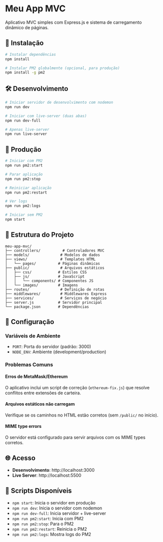 # Meu App MVC

Aplicativo MVC simples com Express.js e sistema de carregamento dinâmico de páginas.

## 🚀 Instalação

```bash
# Instalar dependências
npm install

# Instalar PM2 globalmente (opcional, para produção)
npm install -g pm2
```

## 🛠️ Desenvolvimento

```bash
# Iniciar servidor de desenvolvimento com nodemon
npm run dev

# Iniciar com live-server (duas abas)
npm run dev-full

# Apenas live-server
npm run live-server
```

## 🚀 Produção

```bash
# Iniciar com PM2
npm run pm2:start

# Parar aplicação
npm run pm2:stop

# Reiniciar aplicação
npm run pm2:restart

# Ver logs
npm run pm2:logs

# Iniciar sem PM2
npm start
```

## 📁 Estrutura do Projeto

```
meu-app-mvc/
├── controllers/          # Controladores MVC
├── models/              # Modelos de dados
├── views/               # Templates HTML
│   └── pages/          # Páginas dinâmicas
├── public/              # Arquivos estáticos
│   ├── css/            # Estilos CSS
│   ├── js/             # JavaScript
│   │   └── components/ # Componentes JS
│   └── images/         # Imagens
├── routes/              # Definição de rotas
├── middlewares/         # Middlewares Express
├── services/            # Serviços de negócio
├── server.js           # Servidor principal
└── package.json        # Dependências
```

## 🔧 Configuração

### Variáveis de Ambiente

- `PORT`: Porta do servidor (padrão: 3000)
- `NODE_ENV`: Ambiente (development/production)

### Problemas Comuns

#### Erros de MetaMask/Ethereum
O aplicativo inclui um script de correção (`ethereum-fix.js`) que resolve conflitos entre extensões de carteira.

#### Arquivos estáticos não carregam
Verifique se os caminhos no HTML estão corretos (sem `/public/` no início).

#### MIME type errors
O servidor está configurado para servir arquivos com os MIME types corretos.

## 🌐 Acesso

- **Desenvolvimento**: http://localhost:3000
- **Live Server**: http://localhost:5500

## 📝 Scripts Disponíveis

- `npm start`: Inicia o servidor em produção
- `npm run dev`: Inicia o servidor com nodemon
- `npm run dev-full`: Inicia servidor + live-server
- `npm run pm2:start`: Inicia com PM2
- `npm run pm2:stop`: Para o PM2
- `npm run pm2:restart`: Reinicia o PM2
- `npm run pm2:logs`: Mostra logs do PM2 
